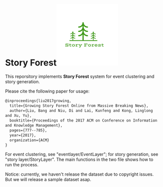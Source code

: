 # Story Forest![StoryForest](StoryForest.png)

This reporsitory implements **Story Forest** system for event clustering and story generation.

Please cite the following paper for usage:

```
@inproceedings{liu2017growing,
  title={Growing Story Forest Online from Massive Breaking News},
  author={Liu, Bang and Niu, Di and Lai, Kunfeng and Kong, Linglong and Xu, Yu},
  booktitle={Proceedings of the 2017 ACM on Conference on Information and Knowledge Management},
  pages={777--785},
  year={2017},
  organization={ACM}
}
```

For event clustering, see "eventlayer/EventLayer"; for story generation, see "story layer/StoryLayer". The main functions in the two file shows how to run the process.

Notice: currently, we haven't release the dataset due to copyright issues. But we will release a sample dataset asap.
